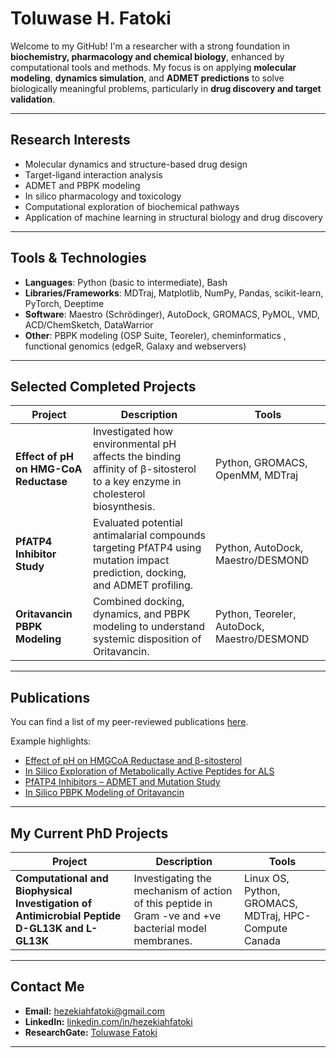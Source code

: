 # Toluwase H. Fatoki

Welcome to my GitHub! I'm a researcher with a strong foundation in **biochemistry, pharmacology and chemical biology**, enhanced by computational tools and methods. My focus is on applying **molecular modeling**, **dynamics simulation**, and **ADMET predictions** to solve biologically meaningful problems, particularly in **drug discovery and target validation**.

---

## Research Interests

- Molecular dynamics and structure-based drug design  
- Target-ligand interaction analysis  
- ADMET and PBPK modeling  
- In silico pharmacology and toxicology  
- Computational exploration of biochemical pathways  
- Application of machine learning in structural biology and drug discovery  

---

## Tools & Technologies

- **Languages**: Python (basic to intermediate), Bash  
- **Libraries/Frameworks**: MDTraj, Matplotlib, NumPy, Pandas, scikit-learn, PyTorch, Deeptime  
- **Software**: Maestro (Schrödinger), AutoDock, GROMACS, PyMOL, VMD, ACD/ChemSketch, DataWarrior  
- **Other**: PBPK modeling (OSP Suite, Teoreler), cheminformatics , functional genomics (edgeR, Galaxy and webservers)

---

## Selected Completed Projects

| Project | Description | Tools |
|--------|-------------|-------|
| **Effect of pH on HMG-CoA Reductase** | Investigated how environmental pH affects the binding affinity of β-sitosterol to a key enzyme in cholesterol biosynthesis. | Python, GROMACS, OpenMM, MDTraj |
| **PfATP4 Inhibitor Study** | Evaluated potential antimalarial compounds targeting PfATP4 using mutation impact prediction, docking, and ADMET profiling. | Python, AutoDock, Maestro/DESMOND |
| **Oritavancin PBPK Modeling** | Combined docking, dynamics, and PBPK modeling to understand systemic disposition of Oritavancin. | Python, Teoreler, AutoDock, Maestro/DESMOND |

---

## Publications

You can find a list of my peer-reviewed publications [here](https://scholar.google.com/citations?user=ME8dLiAAAAAJ&hl=en).

Example highlights:
- [Effect of pH on HMGCoA Reductase and β-sitosterol](https://doi.org/10.1080/07391102.2022.2067240)
- [In Silico Exploration of Metabolically Active Peptides for ALS](https://doi.org/10.3390/ijms24065828) 
- [PfATP4 Inhibitors – ADMET and Mutation Study](https://doi.org/10.1080/07391102.2025.2516757)  
- [In Silico PBPK Modeling of Oritavancin](https://doi.org/10.1186/s40360-024-00804-z)

---

## My Current PhD Projects

| Project | Description | Tools |
|--------|-------------|-------|
| **Computational and Biophysical Investigation of Antimicrobial Peptide D-GL13K and L-GL13K** | Investigating the mechanism of action of this peptide in Gram -ve and +ve bacterial model membranes. | Linux OS, Python, GROMACS, MDTraj, HPC- Compute Canada |

---  

## Contact Me

- **Email:** [hezekiahfatoki@gmail.com](mailto:hezekiahfatoki@gmail.com)  
- **LinkedIn:** [linkedin.com/in/hezekiahfatoki](https://www.linkedin.com/in/hezekiahfatoki)  
- **ResearchGate:** [Toluwase Fatoki](https://www.researchgate.net/profile/Toluwase-Fatoki)

---


